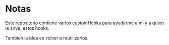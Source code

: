 # Notas

Este repositorio contiene varios customHooks para ayudarme a mi y a quien le sirva, estos hooks.

Tambien la idea es volver a reutilizarlos.